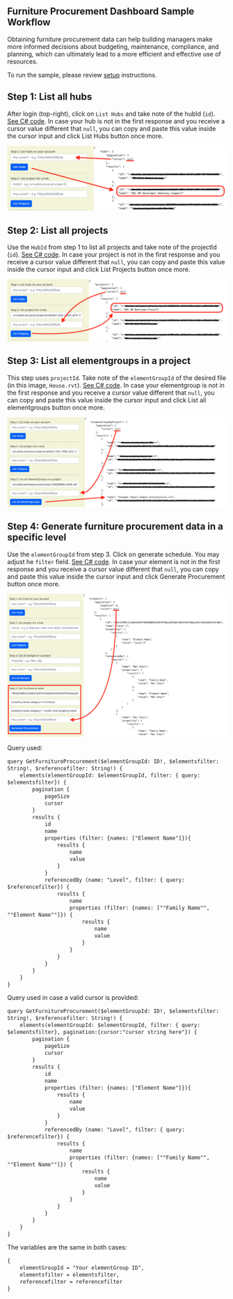 ## Furniture Procurement Dashboard Sample Workflow

Obtaining furniture procurement data can help building managers make more informed decisions about budgeting, maintenance, compliance, and planning, which can ultimately lead to a more efficient and effective use of resources.

To run the sample, please review [setup](./README.md#SETUP) instructions.

## Step 1: List all hubs

After login (top-right), click on `List Hubs` and take note of the hubId (`id`). [See C# code](/Controllers/HubsProjects.cs).
In case your hub is not in the first response and you receive a cursor value different that `null`, you can copy and paste this value inside the cursor input and click List Hubs button once more.

![Step 1](./images/hubs.png)

## Step 2: List all projects

Use the `HubId` from step 1 to list all projects and take note of the projectId (`id`). [See C# code](/Controllers/HubsProjects.cs).
In case your project is not in the first response and you receive a cursor value different that `null`, you can copy and paste this value inside the cursor input and click List Projects button once more.

![Step 2](./images/projects.png)

## Step 3: List all elementgroups in a project

This step uses `projectId`. Take note of the `elementGroupId` of the desired file (in this image, `House.rvt`). [See C# code](/Controllers/ElementGroups.cs).
In case your elementgroup is not in the first response and you receive a cursor value different that `null`, you can copy and paste this value inside the cursor input and click List all elementgroups button once more.

![Step 3](./images/elementgroups.png)

## Step 4: Generate furniture procurement data in a specific level

Use the `elementGroupId` from step 3. Click on generate schedule. You may adjust he `filter` field. [See C# code](/Controllers/Schedule.cs).
In case your element is not in the first response and you receive a cursor value different that `null`, you can copy and paste this value inside the cursor input and click Generate Procurement button once more.

![Step 3](./images/furnitureprocurement.png)

Query used:

```
query GetFurnitureProcurement($elementGroupId: ID!, $elementsfilter: String!, $referencefilter: String!) {
	elements(elementGroupId: $elementGroupId, filter: { query: $elementsfilter}) {
		pagination {
			pageSize
			cursor
		}
		results {
			id
			name
			properties (filter: {names: ["Element Name"]}){
				results {
					name
					value
				}
			}
			referencedBy (name: "Level", filter: { query: $referencefilter}) {
				results {
					name
					properties (filter: {names: [""Family Name"", ""Element Name""]}) {
						results {
							name
							value
						}
					}
				}
			}
		}
	}
}
```

Query used in case a valid cursor is provided:

```
query GetFurnitureProcurement($elementGroupId: ID!, $elementsfilter: String!, $referencefilter: String!) {
	elements(elementGroupId: $elementGroupId, filter: { query: $elementsfilter}, pagination:{cursor:"cursor string here"}) {
		pagination {
			pageSize
			cursor
		}
		results {
			id
			name
			properties (filter: {names: ["Element Name"]}){
				results {
					name
					value
				}
			}
			referencedBy (name: "Level", filter: { query: $referencefilter}) {
				results {
					name
					properties (filter: {names: [""Family Name"", ""Element Name""]}) {
						results {
							name
							value
						}
					}
				}
			}
		}
	}
}
```

The variables are the same in both cases:

```
{
	elementGroupId = "Your elementGroup ID",
	elementsfilter = elementsfilter,
	referencefilter = referencefilter
}
```
